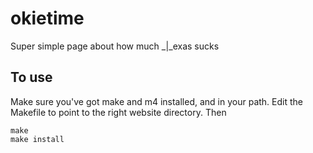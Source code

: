 okietime
========

Super simple page about how much _|_exas sucks


To use
-------------

Make sure you've got make and m4 installed, and in your path.  Edit the Makefile to point to the right website directory.  Then

    make
    make install

